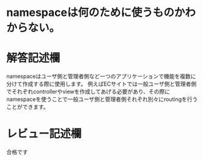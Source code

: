 # namespaceは何のために使うものかわからない。
# 解答記述欄
namespaceはユーザ側と管理者側など一つのアプリケーションで機能を複数に分けて作成する際に使用します。
例えばECサイトでは一般ユーザ側と管理者側でそれぞれcontrollerやviewを作成してあげる必要があり、その際にnamespaceを使うことで一般ユーザ側と管理者側それぞれ別々にroutingを行うことができます。


# レビュー記述欄

合格です
